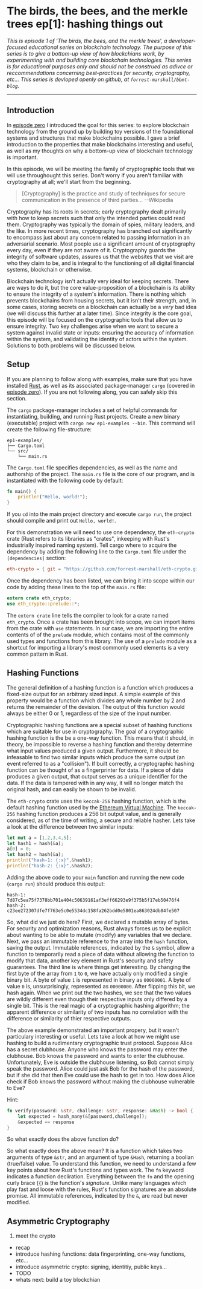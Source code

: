 # The birds, the bees, and the merkle trees ep[1]: hashing things out

*This is episode 1 of 'The birds, the bees, and the merkle trees',
a developer-focused educational series on blockchain technology.
The purpose of this series is to give a bottom-up view of how blockchians
work, by experimenting with and building core blockchain technologies.
This series is for educational purposes only and should not be construed
as adivce or reccommendations concerning best-practices for security,
cryptography, etc... This series is devloped openly on github, 
at `forrest-marshall/bbmt-blog`.*

---

## Introduction

In [episode zero](./episode-0.md) I introduced the goal for this series:
to explore blockchain technology from the ground up by building toy versions of
the foundational systems and structures that make blockchains possible.  I
gave a brief introduction to the properties that make blockchains interesting and
useful, as well as my thoughts on why a bottom-up view of blockchain technology
is important.

In this episode, we will be meeting the family of cryptographic tools that we will
use throughought this series.  Don't worry if you aren't familiar with cryptography
at all; we'll start from the beginning.

> [Cryptography] is the practice and study of techniques for secure communication
> in the presence of third parties... --Wikipedia

Cryptography has its roots in secrets; early cryptography dealt primarily with
how to keep secrets such that only the intended parties could read them.  Cryptography
was typically the domain of spies, military leaders, and the like.  In more recent
times, cryptography has branched out significantly to encompass just about any
concern related to passing information in an adversarial scenario.  Most poeple use
a significant amount of cryptography every day, even if they are not aware of it.
Cryptography guards the integrity of software updates, assures us that the websites
that we visit are who they claim to be, and is integral to the functioning of
all digital financial systems, blockchain or otherwise.

Blockchain technology isn't actually very ideal for keeping secrets.  There are ways
to do it, but the core value-proposition of a blockchain is its ability to ensure
the integrity of a system's information.  There is nothing which prevents blockchains
from housing secrets, but it isn't their strength, and, in some cases, storing secrets
on a blockchain can actually be a *very* bad idea (we will discuss this further at
a later time).  Since integrity is the core goal, this episode will be focused on
the cryptographic tools that allow us to ensure integrity.  Two key challenges arise
when we want to secure a system against invalid state or inputs: ensuring the 
accuracy of information within the system, and validating the identity of actors within 
the system.  Solutions to both problems will be discussed below.


## Setup

If you are planning to follow along with examples, make sure that you have installed
[Rust](https://www.rust-lang.org/en-US/), as well as its associated package-manager 
`cargo` (covered in [episode zero](./episode-0.md)).  If you are not following along,
you can safely skip this section.

The `cargo` package-manager includes a set of helpful commands for instantiating,
building, and running Rust projects.  Create a new binary (executable) project 
with `cargo new ep1-examples --bin`.  This command will create the following 
file-structure:

```
ep1-examples/
├── Cargo.toml
└── src/
    └── main.rs
```

The `Cargo.toml` file specifies dependencies, as well as the name and authorship
of the project.  The `main.rs` file is the core of our program, and is instantiated
with the following code by default:

```rust
fn main() {
    println!("Hello, world!");
}
```

If you `cd` into the main project directory and execute `cargo run`, the project
should compile and print out `Hello, world!`.

For this demonstration we will need to use one dependency, the `eth-crypto` crate
(Rust refers to its libraries as "crates", inkeeping with Rust's industrially
inspired naming system).  Tell cargo where to acquire the dependency by adding the 
following line to the `Cargo.toml` file under the `[dependencies]` section:

```toml
eth-crypto = { git = "https://github.com/forrest-marshall/eth-crypto.git" }
``` 

Once the dependency has been listed, we can bring it into scope within our code
by adding these lines to the top of the `main.rs` file:

```rust
extern crate eth_crypto;
use eth_crypto::prelude::*;
```

The `extern crate` line tells the compiler to look for a crate named `eth_crypto`.
Once a crate has been brought into scope, we can import items from the crate
with `use` statements.  In our case, we are importing the entire contents of
of the `prelude` module, which contains most of the commonly used types and
functions from this library.  The use of a `prelude` module as a shortcut for
importing a library's most commonly used elements is a very common pattern in
Rust.


## Hashing Functions

The general definition of a hashing function is a function which produces a
fixed-size output for an arbitrary sized input.  A simple example of this
property would be a function which divides any whole number by 2 and returns
the remainder of the devision.  The output of this function would always
be either 0 or 1, regardless of the size of the input number.

Cryptographic hashing functions are a special subset of hashing functions
which are suitable for use in cryptography.  The goal of a cryptographic
hashing function is the be a one-way function.  This means that it should,
in theory, be impossible to reverse a hashing function and thereby determine what
input values produced a given output.  Furthermore, it should be infeasable
to find two similar inputs which produce the same output (an event referred
to as a "collision").  If built correctly, a cryptographic hashing function
can be thought of as a fingerprinter for data.  If a piece of data produces
a given output, that output serves as a unique identifier for the data.  If
the data is tampered with in any way, it will no longer match the original
hash, and can easily be shown to be invalid.

The `eth-crypto` crate uses the `keccak-256` hashing function, which is the
default hashing function used by the
[Ethereum Virtual Machine](https://en.wikipedia.org/wiki/Ethereum#Ethereum_Virtual_Machine).
The `keccak-256` hashing function produces a 256 bit output value, and
is generally considered, as of the time of writing, a secure and reliable
hasher.  Lets take a look at the difference between two similar inputs:

```rust
let mut a = [1,2,3,4,5];
let hash1 = hash(&a);
a[0] = 0;
let hash2 = hash(&a);
println!("hash-1: {:x}",&hash1);
println!("hash-2: {:x}",&hash2);
```

Adding the above code to your `main` function and running the new code
(`cargo run`) should produce this output:

```
hash-1: 7d87c5ea75f7378bb701e404c50639161af3eff66293e9f375b5f17eb50476f4
hash-2: c23ee272307dfe7f763e5c0e5534dc158fa262bdd0e5801ea863024db84fe507
```

So, what did we just do here?  First, we declared a mutable array of bytes.
For security and optimization reasons, Rust always forces us to be explicit 
about wanting to be able to mutate (modify) any variables that we declare.
Next, we pass an immutable reference to the array into the `hash` function, saving the 
output.  Immutable references, indicated by the `&` symbol, allow a function to 
temporarily read a piece of data without allowing the function
to modify that data, another key element in Rust's security and safety guarantees.
The third line is where things get interesting.  By changing the first byte of the
array from `1` to `0`, we have actually only modified a single binary bit.
A byte of value `1` is represented in binary as `00000001`.  A byte of
value `0` is, unsurprisingly, represented as `00000000`.  After flipping
this bit, we hash again.  When we print out the two hashes, 
we see that the two values are wildly different even though their
respective inputs only differed by a single bit.  This is the real
magic of a cryptographic hashing algorithm; the apparent difference
or similarity of two inputs has no correlation with the difference
or similarity of thier respective outputs.

The above example demonstrated an important propery, but it wasn't particulary
interesting or useful.  Lets take a look at how we might use hashing to build
a rudimentary cryptographic trust protocol.  Suppose Alice has a secret clubhouse.
Anyone who knows the password may enter the clubhouse.  Bob knows the password
and wants to enter the clubhouse.  Unfortunately, Eve is outside the clubhouse
listening, so Bob cannot simply speak the password.  Alice could just ask Bob
for the hash of the password, but if she did that then Eve could use the
hash to get in too.  How does Alice check if Bob knows the password without
making the clubhouse vulnerable to Eve?



Hint:

```rust
fn verify(password: &str, challenge: &str, response: &Hash) -> bool {
    let expected = hash_many(&[password,challenge]);
    &expected == response
}
```

So what exactly does the above function do?  


So what exactly does the above mean?  It is a function which takes two arguments
of type `&str`, and an argument of type `&Hash`, returning a boolian
(true/false) value.  To understand this function, we need to understand
a few key points about how Rust's functions and types work.  The `fn` keyword
indicates a function decliration.  Everything between the `fn` and the
opening curly brace (`{`) is the function's *signature*.  Unlike many languages
which play fast and loose with the rules, Rust's function signatures are an 
absolute promise.  All immutable references, indicated by the `&`, are read 
but never modified.   


## Asymmetric Cryptography


 1. meet the crypto
  - recap
  - introduce hashing functions: data fingerprinting, one-way functions, etc...
  - introduce asymmetric crypto: signing, identitiy, public keys...
  - TODO
  - whats next: build a toy blockchian




